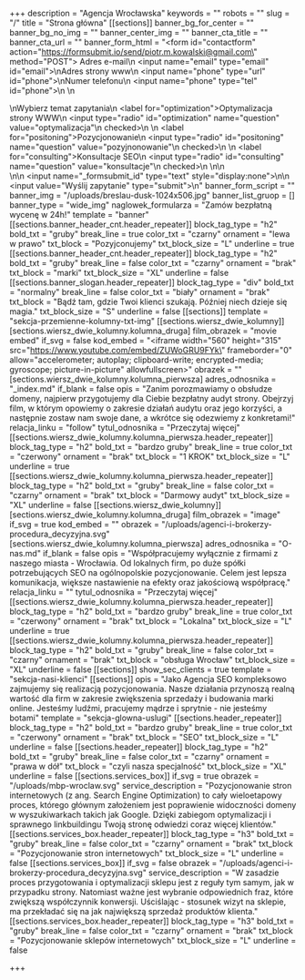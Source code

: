 +++
description = "Agencja Wrocławska"
keywords = ""
robots = ""
slug = "/"
title = "Strona główna"
[[sections]]
banner_bg_for_center = ""
banner_bg_no_img = ""
banner_center_img = ""
banner_cta_title = ""
banner_cta_url = ""
banner_form_html = "<form id=\"contactform\" action=\"https://formsubmit.io/send/piotr.m.kowalski@gmail.com\" method=\"POST\"><label> Adres e-mail\n <input name=\"email\" type=\"email\" id=\"email\"></label>\n<label>Adres strony www\n    <input name=\"phone\" type=\"url\" id=\"phone\"></label>\n<label>Numer telefonu\n    <input name=\"phone\" type=\"tel\" id=\"phone\"></label>\n   \n   <div>\nWybierz temat zapytania\n <label for=\"optimization\">Optymalizacja strony WWW\n  <input type=\"radio\" id=\"optimization\" name=\"question\" value=\"optymalizacja\"\n         checked>\n </label>\n <label for=\"positoning\">Pozycjonowanie\n  <input type=\"radio\" id=\"positoning\" name=\"question\" value=\"pozyjnonowanie\"\n         checked>\n </label>\n <label for=\"consulting\">Konsultacje SEO\n  <input type=\"radio\" id=\"consulting\" name=\"question\" value=\"konsultacje\"\n         checked>\n </label>\n\n</div>\n\n    <input name=\"_formsubmit_id\" type=\"text\" style=\"display:none\">\n\n    <input value=\"Wyślij zapytanie\" type=\"submit\">\n</form>"
banner_form_script = ""
banner_img = "/uploads/breslau-dusk-1024x506.jpg"
banner_list_gruop = []
banner_type = "wide_img"
naglowek_formularza = "Zamów bezpłatną wycenę w 24h!"
template = "banner"
[[sections.banner_header_cnt.header_repeater]]
block_tag_type = "h2"
bold_txt = "gruby"
break_line = true
color_txt = "czarny"
ornament = "lewa w prawo"
txt_block = "Pozyjconujemy"
txt_block_size = "L"
underline = true
[[sections.banner_header_cnt.header_repeater]]
block_tag_type = "h2"
bold_txt = "gruby"
break_line = false
color_txt = "czarny"
ornament = "brak"
txt_block = "marki"
txt_block_size = "XL"
underline = false
[[sections.banner_slogan.header_repeater]]
block_tag_type = "div"
bold_txt = "normalny"
break_line = false
color_txt = "biały"
ornament = "brak"
txt_block = "Bądź tam, gdzie Twoi klienci szukają. Później niech dzieje się magia."
txt_block_size = "S"
underline = false
[[sections]]
template = "sekcja-przemienne-kolumny-txt-img"
[[sections.wiersz_dwie_kolumny]]
[sections.wiersz_dwie_kolumny.kolumna_druga]
film_obrazek = "movie embed"
if_svg = false
kod_embed = "<iframe width=\"560\" height=\"315\" src=\"https://www.youtube.com/embed/ZUWoGRU9FYk\" frameborder=\"0\" allow=\"accelerometer; autoplay; clipboard-write; encrypted-media; gyroscope; picture-in-picture\" allowfullscreen></iframe>"
obrazek = ""
[sections.wiersz_dwie_kolumny.kolumna_pierwsza]
adres_odnosnika = "_index.md"
if_blank = false
opis = "Zanim porozmawiamy o obsłudze domeny, najpierw przygotujemy dla Ciebie bezpłatny audyt strony. Obejrzyj film, w którym opowiemy o zakresie działań audytu oraz jego korzyści, a następnie zostaw nam swoje dane, a wkrótce się odezwiemy z konkretami!"
relacja_linku = "follow"
tytul_odnosnika = "Przeczytaj więcej"
[[sections.wiersz_dwie_kolumny.kolumna_pierwsza.header_repeater]]
block_tag_type = "h2"
bold_txt = "bardzo gruby"
break_line = true
color_txt = "czerwony"
ornament = "brak"
txt_block = "1 KROK"
txt_block_size = "L"
underline = true
[[sections.wiersz_dwie_kolumny.kolumna_pierwsza.header_repeater]]
block_tag_type = "h2"
bold_txt = "gruby"
break_line = false
color_txt = "czarny"
ornament = "brak"
txt_block = "Darmowy audyt"
txt_block_size = "XL"
underline = false
[[sections.wiersz_dwie_kolumny]]
[sections.wiersz_dwie_kolumny.kolumna_druga]
film_obrazek = "image"
if_svg = true
kod_embed = ""
obrazek = "/uploads/agenci-i-brokerzy-procedura_decyzyjna.svg"
[sections.wiersz_dwie_kolumny.kolumna_pierwsza]
adres_odnosnika = "O-nas.md"
if_blank = false
opis = "Współpracujemy wyłącznie z firmami z naszego miasta - Wrocławia. Od lokalnych firm, po duże spółki potrzebujących SEO na ogólnopolskie pozycjonowanie. Celem jest lepsza komunikacja, większe nastawienie na efekty oraz jakościową współpracę."
relacja_linku = ""
tytul_odnosnika = "Przeczytaj więcej"
[[sections.wiersz_dwie_kolumny.kolumna_pierwsza.header_repeater]]
block_tag_type = "h2"
bold_txt = "bardzo gruby"
break_line = true
color_txt = "czerwony"
ornament = "brak"
txt_block = "Lokalna"
txt_block_size = "L"
underline = true
[[sections.wiersz_dwie_kolumny.kolumna_pierwsza.header_repeater]]
block_tag_type = "h2"
bold_txt = "gruby"
break_line = false
color_txt = "czarny"
ornament = "brak"
txt_block = "obsługa Wrocław"
txt_block_size = "XL"
underline = false
[[sections]]
show_sec_clients = true
template = "sekcja-nasi-klienci"
[[sections]]
opis = "Jako Agencja SEO kompleksowo zajmujemy się realizacją pozycjonowania. Nasze działania przynoszą realną wartość dla firm w zakresie zwiększenia sprzedaży i budowania marki online. Jesteśmy ludźmi, pracujemy mądrze i sprytnie - nie jesteśmy botami"
template = "sekcja-glowna-uslugi"
[[sections.header_repeater]]
block_tag_type = "h2"
bold_txt = "bardzo gruby"
break_line = true
color_txt = "czerwony"
ornament = "brak"
txt_block = "SEO"
txt_block_size = "L"
underline = false
[[sections.header_repeater]]
block_tag_type = "h2"
bold_txt = "gruby"
break_line = false
color_txt = "czarny"
ornament = "prawa w dół"
txt_block = "czyli nasza specjalność"
txt_block_size = "XL"
underline = false
[[sections.services_box]]
if_svg = true
obrazek = "/uploads/mbp-wroclaw.svg"
service_description = "Pozycjonowanie stron internetowych (z ang. Search Engine Optimization) to cały wieloetapowy proces, którego głównym założeniem jest poprawienie widoczności domeny w wyszukiwarkach takich jak Google. Dzięki zabiegom optymalizacji i sprawnego linkbuildingu Twoją stronę odwiedzi coraz więcej klientów."
[[sections.services_box.header_repeater]]
block_tag_type = "h3"
bold_txt = "gruby"
break_line = false
color_txt = "czarny"
ornament = "brak"
txt_block = "Pozycjonowanie stron internetowych"
txt_block_size = "L"
underline = false
[[sections.services_box]]
if_svg = false
obrazek = "/uploads/agenci-i-brokerzy-procedura_decyzyjna.svg"
service_description = "W zasadzie proces przygotowania i optymalizacji sklepu jest z reguły tym samym, jak w przypadku strony. Natomiast ważne jest wybranie odpowiednich fraz, które zwiększą współczynnik konwersji. Uściślając - stosunek wizyt na sklepie, ma przekładać się na jak największą sprzedaż produktów klienta."
[[sections.services_box.header_repeater]]
block_tag_type = "h3"
bold_txt = "gruby"
break_line = false
color_txt = "czarny"
ornament = "brak"
txt_block = "Pozycjonowanie sklepów internetowych"
txt_block_size = "L"
underline = false

+++
